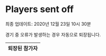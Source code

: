 # Players sent off
최종 업데이트: 2020년 12월 23일 10시 30분


경기 중 오류가 발생하는 경우 자동으로 퇴장됩니다.


| 퇴장된 참가자 |
|:---:|